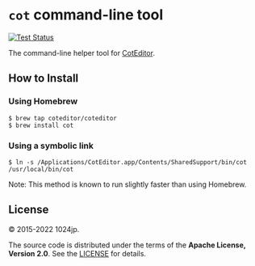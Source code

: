 
`cot` command-line tool
=============================

[![Test Status](https://github.com/coteditor/cot/workflows/Test/badge.svg)](https://github.com/coteditor/cot/actions)

The command-line helper tool for [CotEditor](https://coteditor.com).


How to Install
-----------------------------

### Using Homebrew

    $ brew tap coteditor/coteditor
    $ brew install cot

### Using a symbolic link

    $ ln -s /Applications/CotEditor.app/Contents/SharedSupport/bin/cot /usr/local/bin/cot

Note: This method is known to run slightly faster than using Homebrew.


License
-----------------------------
© 2015-2022 1024jp.

The source code is distributed under the terms of the __Apache License, Version 2.0__. See the [LICENSE](LICENSE) for details.

